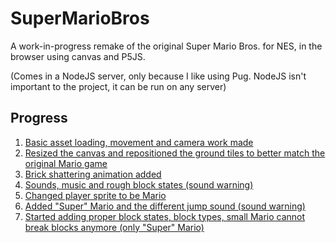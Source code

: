 # SuperMarioBros
A work-in-progress remake of the original Super Mario Bros. for NES, in the browser using canvas and P5JS.

(Comes in a NodeJS server, only because I like using Pug. NodeJS isn't important to the project, it can be run on any server)

## Progress
1. [Basic asset loading, movement and camera work made](http://i.imgur.com/WgcUSEh.gifv)
2. [Resized the canvas and repositioned the ground tiles to better match the original Mario game](http://i.imgur.com/0GFAbRo.gifv)
3. [Brick shattering animation added](http://i.imgur.com/XFT7NvN.gifv)
4. [Sounds, music and rough block states (sound warning)](https://youtu.be/i4Z-SBa1dcw)
5. [Changed player sprite to be Mario](http://i.imgur.com/n8PbQ8q.gifv)
6. [Added "Super" Mario and the different jump sound (sound warning)](https://youtu.be/dezm86BU1kI)
7. [Started adding proper block states, block types, small Mario cannot break blocks anymore (only "Super" Mario)](http://i.imgur.com/PY81ux6.gifv)
